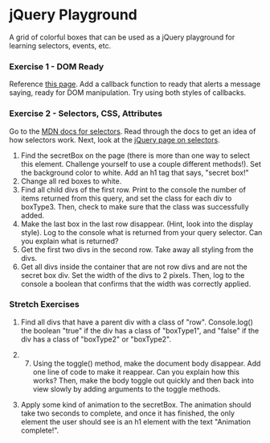 # jQuery Playground

A grid of colorful boxes that can be used as a jQuery playground for learning selectors, events, etc.

### Exercise 1 - DOM Ready

Reference [this page](https://learn.jquery.com/using-jquery-core/document-ready/). Add a callback function to ready that alerts a message saying, ready for DOM manipulation.  Try using both styles of callbacks.

### Exercise 2 - Selectors, CSS, Attributes

Go to the [MDN docs for selectors](https://developer.mozilla.org/en-US/docs/Web/Guide/CSS/Getting_started/Selectors).  Read through the docs to get an idea of how selectors work.  Next, look at the [jQuery page on selectors](https://learn.jquery.com/using-jquery-core/selecting-elements/).

1. Find the secretBox on the page (there is more than one way to select this element. Challenge yourself to use a couple different methods!). Set the background color to white.  Add an h1 tag that says, "secret box!"
2. Change all red boxes to white.
3. Find all child divs of the first row. Print to the console the number of items returned from this query, and set the class for each div to boxType3. Then, check to make sure that the class was successfully added.
4. Make the last box in the last row disappear. (Hint, look into the display style). Log to the console what is returned from your query selector. Can you explain what is returned?
5. Get the first two divs in the second row.  Take away all styling from the divs.
6. Get all divs inside the container that are not row divs and are not the secret box div.  Set the width of the divs to 2 pixels. Then, log to the console a boolean that confirms that the width was correctly applied.

### Stretch Exercises

1. Find all divs that have a parent div with a class of "row". Console.log() the boolean "true" if the div has a class of "boxType1", and "false" if the div has a class of "boxType2" or "boxType2".

1. 7. Using the toggle() method, make the document body disappear. Add one line of code to make it reappear. Can you explain how this works? Then, make the body toggle out quickly and then back into view slowly by adding arguments to the toggle methods.

1. Apply some kind of animation to the secretBox. The animation should take two seconds to complete, and once it has finished, the only element the user should see is an h1 element with the text "Animation complete!".
